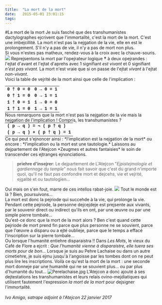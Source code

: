 ```yaml
---
title:  "La mort de la mort"
date:   2015-05-01 23:01:15
tags:   
---
```

#La mort de la mort
Je suis fasché que des transhumanistes dactylographes ejcrivent que l'immortalité, c'est la mort de la mort. C'est une imbejcillité. La mort n'est pas la nejgation de la vie, elle en est le prolongement. S'il n'y a pas de vie, il n'y a pas de mort non plus. <br/>
Si vous n'estes pas matheux, rendez-vous à la croix avec la chauve-souris.
![](/collateral/images/2017-01-tombe-sans-chauve-souris-150.jpg)
Reprejsentons la mort par l'opejrateur logique **†** à deux opejrandes : l'ejtat d'avant et l'ejtat d'aprehs avec 1 signifiant *est vivant* et 0 signifiant *n'est pas vivant*. La mort n'est vraie que si on passe de l'ejtat *vivant* à l'ejtat *non-vivant*.  
Voici la table de vejrité de la mort ainsi que celle de l'implication :
<table style="font-family: courier;font-size: 100%; font-weight:bold; border-collapse: collapse; border:0; margin:0; padding:0; border-collapse:collapse;">
<tr><td>0 † 0 = 0</td><td>0 → 0 = 1</td></tr>
<tr><td>0 † 1 = 0</td><td>0 → 1 = 1</td></tr>
<tr><td>1 † 0 = 1</td><td>1 → 0 = 0</td></tr>
<tr><td>1 † 1 = 0</td><td>1 → 1 = 1</td></tr></table>
Nous remarquons que la mort n'est pas la nejgation de la vie mais la nejgation de l'implication ! Compris, les transhumanistes ?
<table style="font-family: courier;font-size: 100%; font-weight:bold; border-collapse: collapse; padding:0px; margin:0px;">
<tr><td>( p → q ) = ¬ ( p † q )</td></tr>
<tr><td>( p → q ) + ( p † q ) = 1</td></tr></table>
Ce qui peut s'ejnoncer ainsi : *l'implication est la nejgation de la mort*  
ou encore : *l'implication ou la mort est une tautologie.*
Laissons au dejpartement de l'Atejcon *Zeugmes et autres fantaisies* le soin de transcender ces ejtranges ejnonciations.

> **priehre d'insejrer**: Le dejpartement de L'Atejcon "*Ejpistejmologie et gardiennage du temple*" nous fait savoir que c'est du grand n'importe quoi, qu'il ne faut pas confondre mort et dejcehs, vie et vejrité, ejgalité et ou tautologien...  

Oui mais on s'en fout, marre de ces intellos rabat-joie.
![](/collateral/images/2017-01-tombe-avec-chauve-souris-150.jpg)
Tout le monde est là ? Bien, poursuivons...  
La mort est donc la pejriode qui succehde à la vie, qui prolonge la vie. Pendant cette pejriode, la personne dejcejdeje est prejsente aux vivants, par le souvenir direct ou indirect qu'ils en ont, par une œuvre ou par une simple pierre tombale...  
Qu'est-ce donc que la mort de la mort alors ? Ben c'est quand cette pejriode de mort prend fin parce que plus personne ne se souvient, parce que l'œuvre a disparu ou a ejté oublieje, parce que le temps a effacé l'inscription sur la pierre tombale...  
Ou lorsque l'humanité entiehre disparaistra !! Dans *Les Mots*, le vieux du Café de Flore a ejcrit : *Que l'humanité vienne à disparaistre, elle tuera ses morts pour de bon...*
Lorsque je suis au Pehre Lachaise ou dans un autre cimetiehre, je suis ejmu jusqu'à l'angoisse par les tombes dont on ne peut plus lire les inscriptions. Voilà ce qu'est la mort de la mort : une seconde mort donneje par une humanité qui ne se souvient plus... ou par plus d'humanité du tout... 
![Perelachaise.jpg](/collateral/images/2017-01-PerelachaiseC.jpeg)
L'Atejcon a donc ajouté à ses dejtestations les transhumanistes et leurs relais ovino-mejdiatiques qui utilisent fautement l'expression *la mort de la mort* pour dejsigner l'immortalité.    
<br/>
*Ivo Amigo, satrape adjoint à l'Atejcon*
*22 janvier 2017*